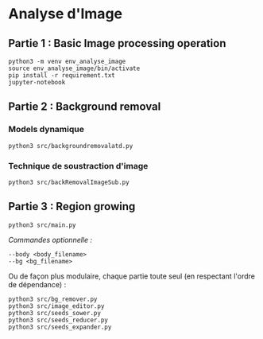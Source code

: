 # Analyse d'Image

## Partie 1 : Basic Image processing operation

```
python3 -m venv env_analyse_image
source env_analyse_image/bin/activate
pip install -r requirement.txt
jupyter-notebook
```

## Partie 2 : Background removal
### Models dynamique
```
python3 src/backgroundremovalatd.py
```
### Technique de soustraction d'image
```
python3 src/backRemovalImageSub.py
```

## Partie 3 : Region growing
```
python3 src/main.py
```
*Commandes optionnelle :*
```
--body <body_filename>
--bg <bg_filename>
```

Ou de façon plus modulaire, chaque partie toute seul (en respectant l'ordre de dépendance) :
```
python3 src/bg_remover.py
python3 src/image_editor.py
python3 src/seeds_sower.py
python3 src/seeds_reducer.py
python3 src/seeds_expander.py
```
